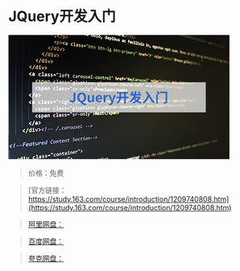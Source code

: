 # JQuery开发入门

![img](../../../assets/study163/free/08a91e8bf84e4d40906f85a3732cfe77.jpg)

> 价格：免费

> [官方链接：https://study.163.com/course/introduction/1209740808.htm](https://study.163.com/course/introduction/1209740808.htm)

> [阿里网盘：]()

> [百度网盘：]()

> [夸克网盘：]()
